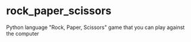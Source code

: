 # rock_paper_scissors
Python language "Rock, Paper, Scissors" game that you can play against the computer
